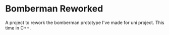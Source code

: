 # Bomberman Reworked

A project to rework the bomberman prototype I've made for uni project. This time in C++.
